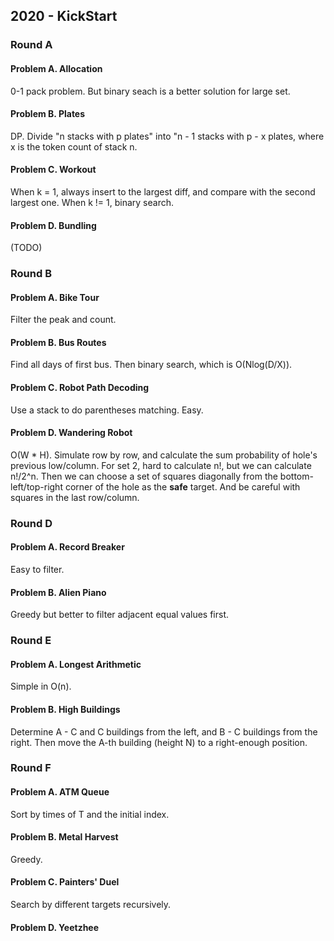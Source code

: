 ## 2020 - KickStart

### Round A

#### Problem A. Allocation

0-1 pack problem. But binary seach is a better solution for large set.

#### Problem B. Plates

DP. Divide "n stacks with p plates" into "n - 1 stacks with p - x plates, where x is the token count of stack n.

#### Problem C. Workout

When k = 1, always insert to the largest diff, and compare with the second largest one.
When k != 1, binary search.

#### Problem D. Bundling

(TODO)

### Round B

#### Problem A. Bike Tour

Filter the peak and count.

#### Problem B. Bus Routes

Find all days of first bus. Then binary search, which is O(Nlog(D/X)).

#### Problem C. Robot Path Decoding

Use a stack to do parentheses matching. Easy.

#### Problem D. Wandering Robot

O(W * H). Simulate row by row, and calculate the sum probability of hole's previous low/column.
For set 2, hard to calculate n!, but we can calculate n!/2^n. Then we can choose a set of squares diagonally from the bottom-left/top-right corner of the hole as the **safe** target. And be careful with squares in the last row/column.

### Round D

#### Problem A. Record Breaker

Easy to filter.

#### Problem B. Alien Piano

Greedy but better to filter adjacent equal values first.

### Round E

#### Problem A. Longest Arithmetic

Simple in O(n).

#### Problem B. High Buildings

Determine A - C and C buildings from the left, and B - C buildings from the right. Then move the A-th building (height N) to a right-enough position.

### Round F

#### Problem A. ATM Queue

Sort by times of T and the initial index.

#### Problem B. Metal Harvest

Greedy.

#### Problem C. Painters' Duel

Search by different targets recursively.

#### Problem D. Yeetzhee
